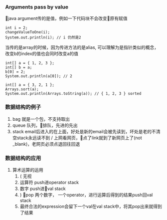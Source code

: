 ### Arguments pass by value
java argument传的是值，例如一下代码块不会改变原有赋值
    
    int i = 2;
    changeValueToOne(i);
    System.out.println(i); // i 仍然是2

当传的是array的时候，因为传进方法的是alias, 可以理解为是指针类似的概念，改变b的index的值也会同时改变a的值

    int[] a = { 1, 2, 3 };
    int[] b = a;
    b[0] = 2;
    System.out.println(a[0]); // 2

    int[] a = { 3, 2, 1 };
    Arrays.sort(a);
    System.out.println(Arrays.toString(a)); // { 1, 2, 3 } sorted

### 数据结构的例子
1. bag 就是一个包，不支持取出
2. queue 队列，排队，先进的先出
3. stack email后进入的在上面，好处是新的email会被先读到，坏处是老的不清空stack永远读不到 / 上网看网页，点了link就到了新网页上了(not _blank)，老网页必须点退回往回退

### 数据结构的应用
1. 算术运算的运用
    1. ( 无视
    2. 运算符 push进operator stack
    3. 数字 push进val stack
    4. ) pop 两个数字， 一个operator，进行运算后得到的结果push回val stack
    5. 最终合法的expression会留下一个val在val stack中，将其pop出来就得到了结果

